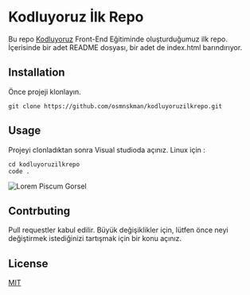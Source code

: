 # Kodluyoruz İlk Repo
Bu repo [Kodluyoruz](https://www.kodluyoruz.org/) Front-End Eğitiminde oluşturduğumuz ilk repo. İçerisinde bir adet README dosyası, bir adet de index.html barındırıyor.
## Installation
Önce projeji klonlayın.
```
git clone https://github.com/osmnskman/kodluyoruzilkrepo.git
```

## Usage
Projeyi clonladıktan sonra Visual studioda açınız.
Linux için :
```
cd kodluyoruzilkrepo
code . 
```


![Lorem Piscum Gorsel](https://picsum.photos/200/600)
 ## Contrbuting
 Pull requestler kabul edilir. Büyük değişiklikler için, lütfen önce neyi değiştirmek istediğinizi tartışmak için bir konu açınız.
 ## License
 [MIT](https://google.com/)